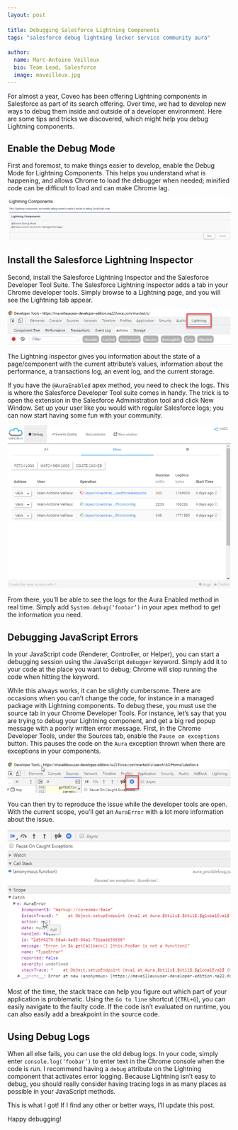 ```yaml
---
layout: post

title: Debugging Salesforce Lightning Components
tags: "salesforce debug lightning locker service community aura"

author:
  name: Marc-Antoine Veilleux
  bio: Team Lead, Salesforce
  image: maveilleux.jpg
---
```


For almost a year, Coveo has been offering Lightning components in Salesforce as part of its search offering. Over time, we had to develop new ways to debug them inside and outside of a developer environment. Here are some tips and tricks we discovered, which might help you debug Lightning components.

<!-- more -->

## Enable the Debug Mode


First and foremost, to make things easier to develop, enable the Debug Mode for Lightning Components. This helps you understand what is happening, and allows Chrome to load the debugger when needed; minified code can be difficult to load and can make Chrome lag.

![Enable lightning debug mode](/images/posts/debugging-salesforce/enable-lightning-debug.jpg)

## Install the Salesforce Lightning Inspector


Second, install the Salesforce Lightning Inspector and the Salesforce Developer Tool Suite.
The Salesforce Lightning Inspector adds a tab in your Chrome developer tools. Simply browse to a Lightning page, and you will see the Lightning tab appear.

![image](/images/posts/debugging-salesforce/lightning-tab.jpg)

The Lightning inspector gives you information about the state of a page/component with the current attribute’s values, information about the performance, a transactions log, an event log, and the current storage.


If you have the `@AuraEnabled` apex method, you need to check the logs. This is where the Salesforce Developer Tool suite comes in handy. The trick is to open the extension in the Salesforce Administration tool and click New Window. Set up your user like you would with regular Salesforce logs; you can now start having some fun with your community.

![Retrieving logs](/images/posts/debugging-salesforce/concrete-io.png)


From there, you’ll be able to see the logs for the Aura Enabled method in real time. Simply add `System.debug(‘foobar’)` in your apex method to get the information you need.

## Debugging JavaScript Errors

In your JavaScript code (Renderer, Controller, or Helper), you can start a debugging session using the JavaScript `debugger` keyword. Simply add it to your code at the place you want to debug; Chrome will stop running the code when hitting the keyword.


While this always works, it can be slightly cumbersome. There are occasions when you can’t change the code, for instance in a managed package with Lightning components. To debug these, you must use the source tab in your Chrome Developer Tools.
For instance, let’s say that you are trying to debug your Lightning component, and get a big red popup message with a poorly written error message.
First, in the Chrome Developer Tools, under the Sources tab, enable the `Pause on exceptions` button. This pauses the code on the `Aura` exception thrown when there are exceptions in your components.

![Pause on errors](/images/posts/debugging-salesforce/pause-on-erros-lightning.jpg)


You can then try to reproduce the issue while the developer tools are open. With the current scope, you’ll get an `AuraError` with a lot more information about the issue. 

![Check the stack trace](/images/posts/debugging-salesforce/stack-trace.png)

Most of the time, the stack trace can help you figure out which part of your application is problematic. Using the `Go to line` shortcut (`CTRL+G`), you can easily navigate to the faulty code. If the code isn’t evaluated on runtime, you can also easily add a breakpoint in the source code.

## Using Debug Logs
When all else fails, you can use the old debug logs. In your code, simply enter `console.log(‘foobar’)` to enter text in the Chrome console when the code is run.
I recommend having a `debug` attribute on the Lightning component that activates error logging. Because Lightning isn’t easy to debug, you should really consider having tracing logs in as many places as possible in your JavaScript methods.


This is what I got! If I find any other or better ways, I’ll update this post.


Happy debugging!
